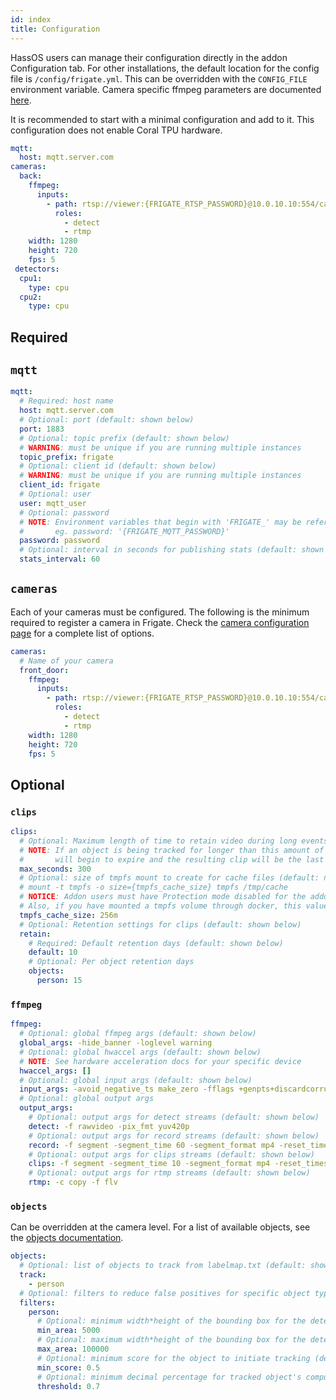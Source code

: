 ```yaml
---
id: index
title: Configuration
---
```


HassOS users can manage their configuration directly in the addon Configuration tab. For other installations, the default location for the config file is `/config/frigate.yml`. This can be overridden with the `CONFIG_FILE` environment variable. Camera specific ffmpeg parameters are documented [here](cameras.md).

It is recommended to start with a minimal configuration and add to it. This configuration does not enable Coral TPU hardware. 

```yaml
mqtt:
  host: mqtt.server.com
cameras:
  back:
    ffmpeg:
      inputs:
        - path: rtsp://viewer:{FRIGATE_RTSP_PASSWORD}@10.0.10.10:554/cam/realmonitor?channel=1&subtype=2
          roles:
            - detect
            - rtmp
    width: 1280
    height: 720
    fps: 5
 detectors:
  cpu1:
    type: cpu
  cpu2:
    type: cpu 
```

## Required

## `mqtt`

```yaml
mqtt:
  # Required: host name
  host: mqtt.server.com
  # Optional: port (default: shown below)
  port: 1883
  # Optional: topic prefix (default: shown below)
  # WARNING: must be unique if you are running multiple instances
  topic_prefix: frigate
  # Optional: client id (default: shown below)
  # WARNING: must be unique if you are running multiple instances
  client_id: frigate
  # Optional: user
  user: mqtt_user
  # Optional: password
  # NOTE: Environment variables that begin with 'FRIGATE_' may be referenced in {}.
  #       eg. password: '{FRIGATE_MQTT_PASSWORD}'
  password: password
  # Optional: interval in seconds for publishing stats (default: shown below)
  stats_interval: 60
```

## `cameras`

Each of your cameras must be configured. The following is the minimum required to register a camera in Frigate. Check the [camera configuration page](cameras.md) for a complete list of options.

```yaml
cameras:
  # Name of your camera
  front_door:
    ffmpeg:
      inputs:
        - path: rtsp://viewer:{FRIGATE_RTSP_PASSWORD}@10.0.10.10:554/cam/realmonitor?channel=1&subtype=2
          roles:
            - detect
            - rtmp
    width: 1280
    height: 720
    fps: 5
```

## Optional

### `clips`

```yaml
clips:
  # Optional: Maximum length of time to retain video during long events. (default: shown below)
  # NOTE: If an object is being tracked for longer than this amount of time, the cache
  #       will begin to expire and the resulting clip will be the last x seconds of the event.
  max_seconds: 300
  # Optional: size of tmpfs mount to create for cache files (default: not set)
  # mount -t tmpfs -o size={tmpfs_cache_size} tmpfs /tmp/cache
  # NOTICE: Addon users must have Protection mode disabled for the addon when using this setting.
  # Also, if you have mounted a tmpfs volume through docker, this value should not be set in your config.
  tmpfs_cache_size: 256m
  # Optional: Retention settings for clips (default: shown below)
  retain:
    # Required: Default retention days (default: shown below)
    default: 10
    # Optional: Per object retention days
    objects:
      person: 15
```

### `ffmpeg`

```yaml
ffmpeg:
  # Optional: global ffmpeg args (default: shown below)
  global_args: -hide_banner -loglevel warning
  # Optional: global hwaccel args (default: shown below)
  # NOTE: See hardware acceleration docs for your specific device
  hwaccel_args: []
  # Optional: global input args (default: shown below)
  input_args: -avoid_negative_ts make_zero -fflags +genpts+discardcorrupt -rtsp_transport tcp -stimeout 5000000 -use_wallclock_as_timestamps 1
  # Optional: global output args
  output_args:
    # Optional: output args for detect streams (default: shown below)
    detect: -f rawvideo -pix_fmt yuv420p
    # Optional: output args for record streams (default: shown below)
    record: -f segment -segment_time 60 -segment_format mp4 -reset_timestamps 1 -strftime 1 -c copy -an
    # Optional: output args for clips streams (default: shown below)
    clips: -f segment -segment_time 10 -segment_format mp4 -reset_timestamps 1 -strftime 1 -c copy -an
    # Optional: output args for rtmp streams (default: shown below)
    rtmp: -c copy -f flv
```

### `objects`

Can be overridden at the camera level. For a list of available objects, see the [objects documentation](./objects.mdx).

```yaml
objects:
  # Optional: list of objects to track from labelmap.txt (default: shown below)
  track:
    - person
  # Optional: filters to reduce false positives for specific object types
  filters:
    person:
      # Optional: minimum width*height of the bounding box for the detected object (default: 0)
      min_area: 5000
      # Optional: maximum width*height of the bounding box for the detected object (default: 24000000)
      max_area: 100000
      # Optional: minimum score for the object to initiate tracking (default: shown below)
      min_score: 0.5
      # Optional: minimum decimal percentage for tracked object's computed score to be considered a true positive (default: shown below)
      threshold: 0.7
```
